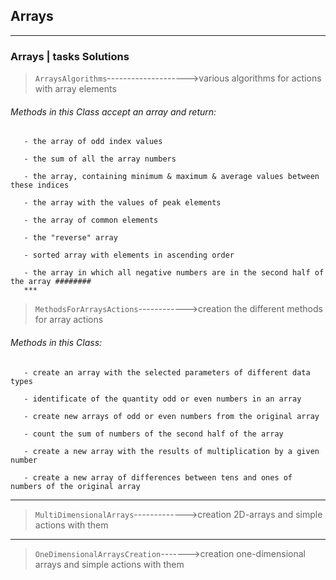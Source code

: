 ## Arrays ##
***
### Arrays | tasks Solutions ###

> `ArraysAlgorithms`-------------------->various algorithms for actions with array elements

###### Methods in this Class accept an array and return: ######

       - the array of odd index values
       
       - the sum of all the array numbers
       
       - the array, containing minimum & maximum & average values between these indices
       
       - the array with the values of peak elements
       
       - the array of common elements
       
       - the "reverse" array
       
       - sorted array with elements in ascending order
       
       - the array in which all negative numbers are in the second half of the array ########
       ***

> `MethodsForArraysActions`------------>creation the different methods for array actions
    
###### Methods in this Class: ######
   
       - create an array with the selected parameters of different data types
    
       - identificate of the quantity odd or even numbers in an array
    
       - create new arrays of odd or even numbers from the original array

       - count the sum of numbers of the second half of the array
       
       - create a new array with the results of multiplication by a given number
       
       - create a new array of differences between tens and ones of numbers of the original array
***

> `MultiDimensionalArrays`------------->creation 2D-arrays and simple actions with them
*** 
> `OneDimensionalArraysCreation`------->creation one-dimensional arrays and simple actions with them


